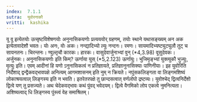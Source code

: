 ```yaml
---
index:  7.1.1
sutra:  युवोरनाकौ
vritti:  kashika 
---
```


यु वु इत्येतयोः उत्सृष्टविशेषणयोः अनुनासिकयणोः प्रत्यययोर् ग्रहणम्, तयोः स्थाने यथासङ्ख्यम् अन अक इत्येतावादेशौ भवतः। योः अनः, वोः अकः। नन्द्यादिभ्यो ल्युः नन्दनः। रमणः। सायमादिभ्यष्ट्युट्युलौ तुट् च सायनतनः। चिरन्तनः। ण्वुल्तृचौ कारकः। हारकः। वासुदेवार्जुनाभ्यां वुन् (*4,3.98) वूसुदेवकः। अर्जुनकः। अनुनासिकयणोः इति किम्? ऊर्णाया युस् (*5,2.123) ऊर्णायुः। भुजिमृङ्भ्यां युक्त्युकौ भुज्युः, मृत्युः इति। एवम् आदीनां हि यणो ऽनुनासिकत्वं न प्रतिज्ञायते, प्रतिज्ञानुनासिक्याः पाणिनीयाः। इह युवोरिति निर्देशाद् द्वन्द्वैकवद्भावपक्षे अनित्यम् आगमशासनम् इति नुम् न क्रियते। नपुंसकलिङ्गता वा लिङ्गमशिष्यं लोकाश्रयत्वाल् लिङ्गस्य इति न भवति। इतरेतरपक्षे तु छान्दसत्वात् वर्णलोपो द्रष्टव्यः। युवोश्चेद् द्वित्वनिर्देशो द्वित्वे यण् तु प्रसज्यते। अथ चेदेकवद्भावः कथं पुंवद् भवेदयम्। द्वित्वे वैगमिको लोप एकत्वे नुमनित्यता। अशिष्यत्वाद् धि लिङ्गस्य पुंस्त्वं वेह समाश्रितम्।

